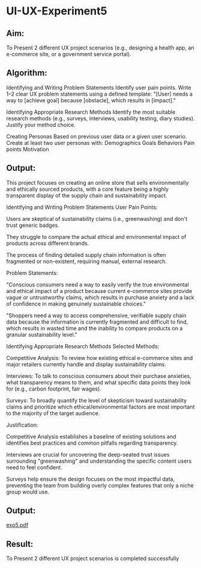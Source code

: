 # UI-UX-Experiment5

## Aim:
To Present 2 different UX project scenarios (e.g., designing a health app, an e-commerce site, or a government service portal).
## Algorithm:
Identifying and Writing Problem Statements Identify user pain points. Write 1–2 clear UX problem statements using a defined template: "[User] needs a way to [achieve goal] because [obstacle], which results in [impact]."

Identifying Appropriate Research Methods Identify the most suitable research methods (e.g., surveys, interviews, usability testing, diary studies). Justify your method choice.

Creating Personas Based on previous user data or a given user scenario. Create at least two user personas with: Demographics Goals Behaviors Pain points Motivation
## Output:
This project focuses on creating an online store that sells environmentally and ethically sourced products, with a core feature being a highly transparent display of the supply chain and sustainability impact.

Identifying and Writing Problem Statements
User Pain Points:

Users are skeptical of sustainability claims (i.e., greenwashing) and don't trust generic badges.

They struggle to compare the actual ethical and environmental impact of products across different brands.

The process of finding detailed supply chain information is often fragmented or non-existent, requiring manual, external research.

Problem Statements:

"Conscious consumers need a way to easily verify the true environmental and ethical impact of a product because current e-commerce sites provide vague or untrustworthy claims, which results in purchase anxiety and a lack of confidence in making genuinely sustainable choices."

"Shoppers need a way to access comprehensive, verifiable supply chain data because the information is currently fragmented and difficult to find, which results in wasted time and the inability to compare products on a granular sustainability level."

Identifying Appropriate Research Methods
Selected Methods:

Competitive Analysis: To review how existing ethical e-commerce sites and major retailers currently handle and display sustainability claims.

Interviews: To talk to conscious consumers about their purchase anxieties, what transparency means to them, and what specific data points they look for (e.g., carbon footprint, fair wages).

Surveys: To broadly quantify the level of skepticism toward sustainability claims and prioritize which ethical/environmental factors are most important to the majority of the target audience.

Justification:

Competitive Analysis establishes a baseline of existing solutions and identifies best practices and common pitfalls regarding transparency.

Interviews are crucial for uncovering the deep-seated trust issues surrounding "greenwashing" and understanding the specific content users need to feel confident.

Surveys help ensure the design focuses on the most impactful data, preventing the team from building overly complex features that only a niche group would use.

## Output:

[exp5.pdf](https://github.com/user-attachments/files/23182731/exp5.pdf)



## Result:
To Present 2 different UX project scenarios is completed successfully
